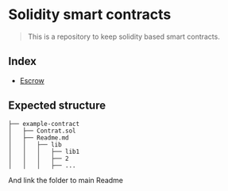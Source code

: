 # Solidity smart contracts

> This is a repository to keep solidity based smart contracts.

## Index

* [Escrow](/escrow)

## Expected structure

```
├── example-contract
│   ├── Contrat.sol
│   ├── Readme.md
│   │   ├── lib
│   │   │   ├── lib1
│   │   │   ├── 2
│   │   │   ├── ...
```

And link the folder to main Readme
